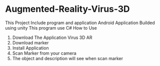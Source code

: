 # Augmented-Reality-Virus-3D

This Project Include program and application 
Android Application
Builded using unity 
This program use C# 
How to Use 
1. Download The Application Virus 3D AR
2. Download marker
3. Install Application
4. Scan Marker from your camera 
5. The object and description will see when scan marker


